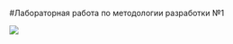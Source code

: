#Лабораторная работа по методологии разработки №1


<a href="https://codeclimate.com/github/Lexa-sudoku/yapinDollar/maintainability"><img src="https://api.codeclimate.com/v1/badges/9f4cdcee4400acc50da4/maintainability" /></a>


